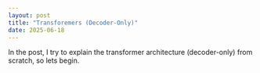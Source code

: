 ```yaml
---
layout: post
title: "Transforemers (Decoder-Only)"
date: 2025-06-18
---
```


In the post, I try to explain the transformer architecture (decoder-only) from scratch, so lets begin. 